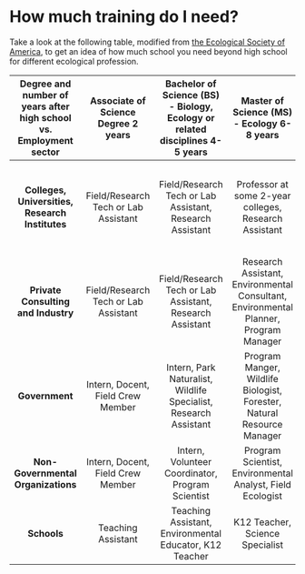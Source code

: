 # How much training do I need?

Take a look at the following table, modified from [the Ecological Society of America](https://www.esa.org/programs/student-programs/info-for-undergraduate-students/), to get an idea of how much school you need beyond high school for different ecological profession.  

| Degree and number of years after high school vs. Employment sector  |  Associate of Science Degree 2 years  | Bachelor of Science (BS) -  Biology, Ecology or related disciplines 4-5 years  |                      Master of Science (MS) -  Ecology 6-8 years                      |                                Doctor of Philosophy (PhD) -  8 - 14 years post high school                                |
|:------------------------------------------------------------------: |:------------------------------------: |:-----------------------------------------------------------------------------: |:------------------------------------------------------------------------------------: |:------------------------------------------------------------------------------------------------------------------------:	|
| **Colleges, Universities, Research Institutes**                         | Field/Research Tech or Lab Assistant  | Field/Research Tech or Lab Assistant, Research Assistant                       | Professor at some 2-year colleges, Research Assistant                                	| Post Doctoral Associate, College or University Professor, Lecturer, Research Associate/Scientist, Research Administrator 	|
| **Private Consulting and Industry**                                    	| Field/Research Tech or Lab Assistant 	| Field/Research Tech or Lab Assistant, Research Assistant                       | Research Assistant, Environmental Consultant, Environmental Planner, Program Manager 	| Senior Environmental Consultant, Research Associate/Scientist, Research Administrator                                    	|
| **Government**                                                         	| Intern, Docent, Field Crew Member    	| Intern, Park Naturalist, Wildlife Specialist, Research Assistant               | Program Manger, Wildlife Biologist, Forester, Natural Resource Manager               	| Research Associate/Scientist, Research Adminstrator, Natural Resource Manager                                            	|
| **Non-Governmental Organizations**                                     	| Intern, Docent, Field Crew Member    	| Intern, Volunteer Coordinator, Program Scientist                               | Program Scientist, Environmental Analyst, Field Ecologist                            	| Field Ecologist, Research Coordinator, Research Administrator                                                            	|
| **Schools**                                                             | Teaching Assistant                   	| Teaching Assistant, Environmental Educator, K12 Teacher                        | K12 Teacher, Science Specialist                                                       | K12 Teacher, Superintendent, Director of Curriculum and Instruction                                                       |
